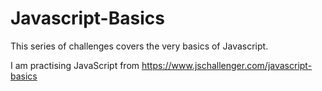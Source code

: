 # Javascript-Basics
This series of challenges covers the very basics of Javascript.

I am practising JavaScript from https://www.jschallenger.com/javascript-basics